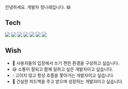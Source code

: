 안녕하세요. 개발자 정나래입니다. 😄

## Tech
<div>
  <img src="https://img.shields.io/badge/HTML-E34F26?style=for-the-badge&logo=HTML&logoColor=white">
  <img src="https://img.shields.io/badge/CSS3-1572B6?style=for-the-badge&logo=CSS3&logoColor=white">
  <img src="https://img.shields.io/badge/JavaScript-F7DF1E?style=for-the-badge&logo=JavaScript&logoColor=white">
  <img src="https://img.shields.io/badge/TypeScript-3178C6?style=for-the-badge&logo=TypeScript&logoColor=white">
  <img src="https://img.shields.io/badge/Redux-764ABC?style=for-the-badge&logo=Redux&logoColor=white">
  <img src="https://img.shields.io/badge/Redux-Saga-999999?style=for-the-badge&logo=Redux-Saga&logoColor=white">
  <img src="https://img.shields.io/badge/Swift-F05138?style=for-the-badge&logo=Swift&logoColor=white">
</div>
  
## Wish

- :raised_hands: 사용자들의 입장에서 쓰기 편한 환경을 구성하고 싶습니다.
- :smiley: 소통이 잘되고 함께 일하고 싶은 개발자이고 싶습니다.
- :droplet: 고이지 않고 항상 흐름을 쫓아가는 개발자이고 싶습니다.
- :runner: 건실한 피드백을 주고 받으며 성장하는 개발자이고 싶습니다.



